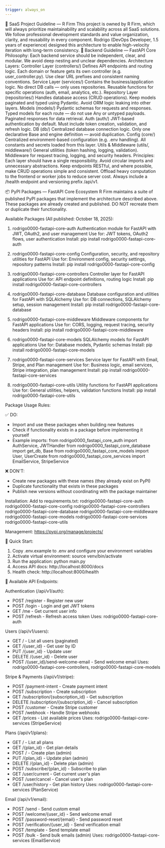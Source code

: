 ```yaml
---
trigger: always_on
---
```


🧭 SaaS Project Guideline — R Firm
This project is owned by R Firm, which will always prioritize maintainability and scalability across all SaaS solutions.
We follow professional development standards and value organization, clarity, and reusability in every component.
Rodrigo (DevOps Developer, 1.5 years of experience) designed this architecture to enable high-velocity iteration with long-term consistency.
🧱 Backend Guideline — FastAPI Core
Philosophy:
Each backend service should be independent, clear, and modular. We avoid deep nesting and unclear dependencies.
Architecture Layers:
Controller Layer (controllers/)
Defines API endpoints and routing logic.
Each domain or feature gets its own controller (e.g. user_controller.py).
Use clear URL prefixes and consistent naming conventions.
Service Layer (services/)
Contains the business/application logic.
No direct DB calls — only uses repositories.
Reusable functions for specific operations (auth, email, analytics, etc.).
Repository Layer (repositories/)
Handles database access (CRUD operations).
Keep models paginated and typed using Pydantic.
Avoid ORM logic leaking into other layers.
Models (models/)
Pydantic schemas for requests and responses.
Typed models for each route — do not use Any or untyped payloads.
Paginated responses for data retrieval.
Auth (auth/)
JWT-based authentication by default.
Must include token creation, validation, and refresh logic.
DB (db/)
Centralized database connection logic.
Only one declarative Base and engine definition — avoid duplication.
Config (core/)
Centralized environment-based configuration (e.g. .env handling).
All constants and secrets loaded from this layer.
Utils & Middleware (utils/, middleware/)
General utilities (token hashing, logging, validation).
Middleware for request tracing, logging, and security headers.
Principles:
Each layer should have a single responsibility.
Avoid circular imports and unnecessary abstractions.
Keep endpoints RESTful, and where possible, make CRUD operations simple and consistent.
Offload heavy computation to the frontend or worker jobs to reduce server cost.
Always include a /health endpoint and versioning prefix /api/v1.

📦 PyPI Packages — FastAPI Core Ecosystem
R Firm maintains a suite of published PyPI packages that implement the architecture described above.
These packages are already created and published. DO NOT recreate them or duplicate their functionality.

Available Packages (All published: October 18, 2025):

1. rodrigo0000-fastapi-core-auth
   Authentication module for FastAPI with JWT, OAuth2, and user management
   Use for: JWT tokens, OAuth2 flows, user authentication
   Install: pip install rodrigo0000-fastapi-core-auth

2. rodrigo0000-fastapi-core-config
   Configuration, security, and repository utilities for FastAPI
   Use for: Environment config, security settings, repository patterns
   Install: pip install rodrigo0000-fastapi-core-config

3. rodrigo0000-fastapi-core-controllers
   Controller layer for FastAPI applications
   Use for: API endpoint definitions, routing logic
   Install: pip install rodrigo0000-fastapi-core-controllers

4. rodrigo0000-fastapi-core-database
   Database configuration and utilities for FastAPI with SQLAlchemy
   Use for: DB connections, SQLAlchemy setup, session management
   Install: pip install rodrigo0000-fastapi-core-database

5. rodrigo0000-fastapi-core-middleware
   Middleware components for FastAPI applications
   Use for: CORS, logging, request tracing, security headers
   Install: pip install rodrigo0000-fastapi-core-middleware

6. rodrigo0000-fastapi-core-models
   SQLAlchemy models for FastAPI applications
   Use for: Database models, Pydantic schemas
   Install: pip install rodrigo0000-fastapi-core-models

7. rodrigo0000-fastapi-core-services
   Service layer for FastAPI with Email, Stripe, and Plan management
   Use for: Business logic, email services, Stripe integration, plan management
   Install: pip install rodrigo0000-fastapi-core-services

8. rodrigo0000-fastapi-core-utils
   Utility functions for FastAPI applications
   Use for: General utilities, helpers, validation functions
   Install: pip install rodrigo0000-fastapi-core-utils

Package Usage Rules:

✅ DO:
- Import and use these packages when building new features
- Check if functionality exists in a package before implementing it yourself
- Example imports:
  from rodrigo0000_fastapi_core_auth import AuthService, JWTHandler
  from rodrigo0000_fastapi_core_database import get_db, Base
  from rodrigo0000_fastapi_core_models import User, UserCreate
  from rodrigo0000_fastapi_core_services import EmailService, StripeService

❌ DON'T:
- Create new packages with these names (they already exist on PyPI)
- Duplicate functionality that exists in these packages
- Publish new versions without coordinating with the package maintainer

Installation:
Add to requirements.txt:
rodrigo0000-fastapi-core-auth
rodrigo0000-fastapi-core-config
rodrigo0000-fastapi-core-controllers
rodrigo0000-fastapi-core-database
rodrigo0000-fastapi-core-middleware
rodrigo0000-fastapi-core-models
rodrigo0000-fastapi-core-services
rodrigo0000-fastapi-core-utils

Management: https://pypi.org/manage/projects/

🚀 Quick Start:
1. Copy .env.example to .env and configure your environment variables
2. Activate virtual environment: source venv/bin/activate
3. Run the application: python main.py
4. Access API docs: http://localhost:8000/docs
5. Health check: http://localhost:8000/health

📍 Available API Endpoints:

Authentication (/api/v1/auth):
- POST /register - Register new user
- POST /login - Login and get JWT tokens
- GET /me - Get current user info
- POST /refresh - Refresh access token
Uses: rodrigo0000-fastapi-core-auth

Users (/api/v1/users):
- GET / - List all users (paginated)
- GET /{user_id} - Get user by ID
- PUT /{user_id} - Update user
- DELETE /{user_id} - Delete user
- POST /{user_id}/send-welcome-email - Send welcome email
Uses: rodrigo0000-fastapi-core-controllers, rodrigo0000-fastapi-core-models

Stripe & Payments (/api/v1/stripe):
- POST /payment-intent - Create payment intent
- POST /subscription - Create subscription
- GET /subscription/{subscription_id} - Get subscription
- DELETE /subscription/{subscription_id} - Cancel subscription
- POST /customer - Create Stripe customer
- POST /webhook - Handle Stripe webhooks
- GET /prices - List available prices
Uses: rodrigo0000-fastapi-core-services (StripeService)

Plans (/api/v1/plans):
- GET / - List all plans
- GET /{plan_id} - Get plan details
- POST / - Create plan (admin)
- PUT /{plan_id} - Update plan (admin)
- DELETE /{plan_id} - Delete plan (admin)
- POST /subscribe/{plan_id} - Subscribe to plan
- GET /user/current - Get current user's plan
- POST /user/cancel - Cancel user's plan
- GET /user/history - Get plan history
Uses: rodrigo0000-fastapi-core-services (PlanService)

Email (/api/v1/email):
- POST /send - Send custom email
- POST /welcome/{user_id} - Send welcome email
- POST /password-reset/{email} - Send password reset
- POST /verification/{user_id} - Send verification email
- POST /template - Send template email
- POST /bulk - Send bulk emails (admin)
Uses: rodrigo0000-fastapi-core-services (EmailService)